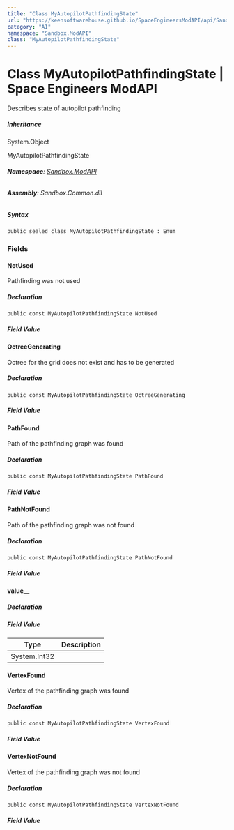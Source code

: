 ```yaml
---
title: "Class MyAutopilotPathfindingState"
url: "https://keensoftwarehouse.github.io/SpaceEngineersModAPI/api/Sandbox.ModAPI.MyAutopilotPathfindingState.html"
category: "AI"
namespace: "Sandbox.ModAPI"
class: "MyAutopilotPathfindingState"
---
```


# Class MyAutopilotPathfindingState | Space Engineers ModAPI

Describes state of autopilot pathfinding

##### Inheritance

System.Object

MyAutopilotPathfindingState

###### **Namespace**: [Sandbox.ModAPI](https://keensoftwarehouse.github.io/SpaceEngineersModAPI/api/Sandbox.ModAPI.html)

###### **Assembly**: Sandbox.Common.dll

##### Syntax

```
public sealed class MyAutopilotPathfindingState : Enum
```

### [](#fields)Fields

#### [](#Sandbox_ModAPI_MyAutopilotPathfindingState_NotUsed)NotUsed

Pathfinding was not used

##### Declaration

```
public const MyAutopilotPathfindingState NotUsed
```

##### Field Value

#### [](#Sandbox_ModAPI_MyAutopilotPathfindingState_OctreeGenerating)OctreeGenerating

Octree for the grid does not exist and has to be generated

##### Declaration

```
public const MyAutopilotPathfindingState OctreeGenerating
```

##### Field Value

#### [](#Sandbox_ModAPI_MyAutopilotPathfindingState_PathFound)PathFound

Path of the pathfinding graph was found

##### Declaration

```
public const MyAutopilotPathfindingState PathFound
```

##### Field Value

#### [](#Sandbox_ModAPI_MyAutopilotPathfindingState_PathNotFound)PathNotFound

Path of the pathfinding graph was not found

##### Declaration

```
public const MyAutopilotPathfindingState PathNotFound
```

##### Field Value

#### [](#Sandbox_ModAPI_MyAutopilotPathfindingState_value__)value\_\_

##### Declaration

##### Field Value

| Type | Description |
| --- | --- |
| System.Int32 |     |

#### [](#Sandbox_ModAPI_MyAutopilotPathfindingState_VertexFound)VertexFound

Vertex of the pathfinding graph was found

##### Declaration

```
public const MyAutopilotPathfindingState VertexFound
```

##### Field Value

#### [](#Sandbox_ModAPI_MyAutopilotPathfindingState_VertexNotFound)VertexNotFound

Vertex of the pathfinding graph was not found

##### Declaration

```
public const MyAutopilotPathfindingState VertexNotFound
```

##### Field Value